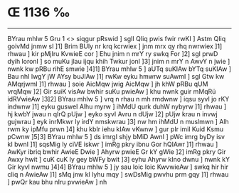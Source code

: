 # Œ 1136 ‰
---
BYrau mhlw 5 Gru 1
<> siqgur pRswid ]
sglI QIiq pwis fwir rwKI ] Astm QIiq goivMd jnmw sI ]1] Brim
BUly nr krq kcrwiex ] jnm mrx qy rhq nwrwiex ]1] rhwau ] kir
pMjIru KvwieE cor ] Ehu jnim n mrY ry swkq For ]2] sgl prwD dyih
loronI ] so muKu jlau ijqu khih Twkur jonI ]3] jnim n mrY n AwvY n
jwie ] nwnk kw pRBu rihE smwie ]4]1] BYrau mhlw 5 ] aUTq suKIAw
bYTq suKIAw ] Bau nhI lwgY jW AYsy buJIAw ]1] rwKw eyku hmwrw suAwmI
] sgl Gtw kw AMqrjwmI ]1] rhwau ] soie AicMqw jwig AicMqw ] jh
khW pRBu qUM vrqMqw ]2] Gir suiK visAw bwhir suKu pwieAw ] khu nwnk
guir mMqRü idRVwieAw ]3]2] BYrau mhlw 5 ] vrq n rhau n mh rmdwnw
] iqsu syvI jo rKY indwnw ]1] eyku gusweI Alhu myrw ] ihMdU qurk duhW
nybyrw ]1] rhwau ] hj kwbY jwau n qIrQ pUjw ] eyko syvI Avru n dUjw
]2] pUjw krau n invwj gujwrau ] eyk inrMkwr ly irdY nmskwrau ]3]
nw hm ihMdU n muslmwn ] Alh rwm ky ipMfu prwn ]4] khu kbIr iehu
kIAw vKwnw ] gur pIr imil Kuid Ksmu pCwnw ]5]3] BYrau mhlw 5 ]
ds imrgI shjy bMiD AwnI ] pWc imrg byDy isv kI bwnI ]1] sqsMig ly
ciVE iskwr ] imRg pkry ibnu Gor hQIAwr ]1] rhwau ] AwKyr ibriq
bwhir AwieE Dwie ] Ahyrw pwieE Gr kY gWie ]2] imRg pkry Gir Awxy
hwit ] cuK cuK ly gey bWFy bwit ]3] eyhu Ahyrw kIno dwnu ] nwnk kY Gir
kyvl nwmu ]4]4] BYrau mhlw 5 ] jy sau loic loic KwvwieAw ] swkq
hir hir cIiq n AwieAw ]1] sMq jnw kI lyhu mqy ] swDsMig pwvhu prm
gqy ]1] rhwau ] pwQr kau bhu nIru pvwieAw ] nh
####
